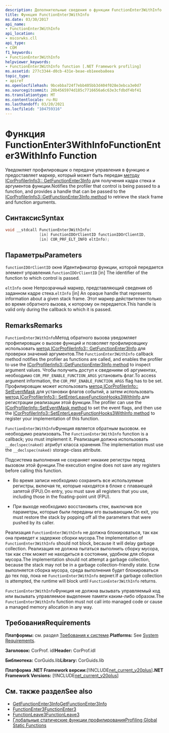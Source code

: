 ```yaml
---
description: Дополнительные сведения о функции FunctionEnter3WithInfo
title: Функция FunctionEnter3WithInfo
ms.date: 03/30/2017
api_name:
- FunctionEnter3WithInfo
api_location:
- mscorwks.cll
api_type:
- COM
f1_keywords:
- FunctionEnter3WithInfo
helpviewer_keywords:
- FunctionEnter3WithInfo function [.NET Framework profiling]
ms.assetid: 277c3344-d0cb-431e-beae-eb1eeeba8eea
topic_type:
- apiref
ms.openlocfilehash: 9bcebba724f7ebb405bb3d404f028e3ebca3e0d7
ms.sourcegitcommit: 20b4565974d185c7716656a6c63e3cfdbdf4bf41
ms.translationtype: MT
ms.contentlocale: ru-RU
ms.lasthandoff: 03/20/2021
ms.locfileid: "104759316"
---
```

# <a name="functionenter3withinfo-function"></a><span data-ttu-id="60e7c-103">Функция FunctionEnter3WithInfo</span><span class="sxs-lookup"><span data-stu-id="60e7c-103">FunctionEnter3WithInfo Function</span></span>

<span data-ttu-id="60e7c-104">Уведомляет профилировщик о передаче управления в функцию и предоставляет маркер, который может быть передан [методу ICorProfilerInfo3:: GetFunctionEnter3Info](icorprofilerinfo3-getfunctionenter3info-method.md) для получения кадра стека и аргументов функции.</span><span class="sxs-lookup"><span data-stu-id="60e7c-104">Notifies the profiler that control is being passed to a function, and provides a handle that can be passed to the [ICorProfilerInfo3::GetFunctionEnter3Info method](icorprofilerinfo3-getfunctionenter3info-method.md) to retrieve the stack frame and function arguments.</span></span>  
  
## <a name="syntax"></a><span data-ttu-id="60e7c-105">Синтаксис</span><span class="sxs-lookup"><span data-stu-id="60e7c-105">Syntax</span></span>  
  
```cpp  
void __stdcall FunctionEnter3WithInfo(  
               [in] FunctionIDOrClientID functionIDOrClientID,  
               [in] COR_PRF_ELT_INFO eltInfo);  
```  
  
## <a name="parameters"></a><span data-ttu-id="60e7c-106">Параметры</span><span class="sxs-lookup"><span data-stu-id="60e7c-106">Parameters</span></span>

<span data-ttu-id="60e7c-107">`functionIDOrClientID` окне Идентификатор функции, которой передается элемент управления.</span><span class="sxs-lookup"><span data-stu-id="60e7c-107">`functionIDOrClientID` [in] The identifier of the function to which control is passed.</span></span>

<span data-ttu-id="60e7c-108">`eltInfo` окне Непрозрачный маркер, представляющий сведения об заданном кадре стека.</span><span class="sxs-lookup"><span data-stu-id="60e7c-108">`eltInfo` [in] An opaque handle that represents information about a given stack frame.</span></span> <span data-ttu-id="60e7c-109">Этот маркер действителен только во время обратного вызова, к которому он передается.</span><span class="sxs-lookup"><span data-stu-id="60e7c-109">This handle is valid only during the callback to which it is passed.</span></span>

## <a name="remarks"></a><span data-ttu-id="60e7c-110">Remarks</span><span class="sxs-lookup"><span data-stu-id="60e7c-110">Remarks</span></span>  

 <span data-ttu-id="60e7c-111">`FunctionEnter3WithInfo`Метод обратного вызова уведомляет профилировщик о вызове функций и позволяет профилировщику использовать [метод ICorProfilerInfo3:: GetFunctionEnter3Info](icorprofilerinfo3-getfunctionenter3info-method.md) для проверки значений аргументов.</span><span class="sxs-lookup"><span data-stu-id="60e7c-111">The `FunctionEnter3WithInfo` callback method notifies the profiler as functions are called, and enables the profiler to use the [ICorProfilerInfo3::GetFunctionEnter3Info method](icorprofilerinfo3-getfunctionenter3info-method.md) to inspect argument values.</span></span> <span data-ttu-id="60e7c-112">Чтобы получить доступ к сведениям об аргументах, необходимо `COR_PRF_ENABLE_FUNCTION_ARGS` установить флаг.</span><span class="sxs-lookup"><span data-stu-id="60e7c-112">To access argument information, the `COR_PRF_ENABLE_FUNCTION_ARGS` flag has to be set.</span></span> <span data-ttu-id="60e7c-113">Профилировщик может использовать [метод ICorProfilerInfo:: SetEventMask](icorprofilerinfo-seteventmask-method.md) для установки флагов событий, а затем использовать [метод ICorProfilerInfo3:: SetEnterLeaveFunctionHooks3WithInfo](icorprofilerinfo3-setenterleavefunctionhooks3withinfo-method.md) для регистрации реализации этой функции.</span><span class="sxs-lookup"><span data-stu-id="60e7c-113">The profiler can use the [ICorProfilerInfo::SetEventMask method](icorprofilerinfo-seteventmask-method.md) to set the event flags, and then use the [ICorProfilerInfo3::SetEnterLeaveFunctionHooks3WithInfo method](icorprofilerinfo3-setenterleavefunctionhooks3withinfo-method.md) to register your implementation of this function.</span></span>  
  
 <span data-ttu-id="60e7c-114">`FunctionEnter3WithInfo`Функция является обратным вызовом. ее необходимо реализовать.</span><span class="sxs-lookup"><span data-stu-id="60e7c-114">The `FunctionEnter3WithInfo` function is a callback; you must implement it.</span></span> <span data-ttu-id="60e7c-115">Реализация должна использовать `__declspec(naked)` атрибут класса хранения.</span><span class="sxs-lookup"><span data-stu-id="60e7c-115">The implementation must use the `__declspec(naked)` storage-class attribute.</span></span>  
  
 <span data-ttu-id="60e7c-116">Подсистема выполнения не сохраняет никакие регистры перед вызовом этой функции.</span><span class="sxs-lookup"><span data-stu-id="60e7c-116">The execution engine does not save any registers before calling this function.</span></span>  
  
- <span data-ttu-id="60e7c-117">Во время записи необходимо сохранить все используемые регистры, включая те, которые находятся в блоке с плавающей запятой (FPU).</span><span class="sxs-lookup"><span data-stu-id="60e7c-117">On entry, you must save all registers that you use, including those in the floating-point unit (FPU).</span></span>  
  
- <span data-ttu-id="60e7c-118">При выходе необходимо восстановить стек, выключив все параметры, которые были переданы его вызывающим.</span><span class="sxs-lookup"><span data-stu-id="60e7c-118">On exit, you must restore the stack by popping off all the parameters that were pushed by its caller.</span></span>  
  
 <span data-ttu-id="60e7c-119">Реализация `FunctionEnter3WithInfo` не должна блокироваться, так как она приведет к задержке сборки мусора.</span><span class="sxs-lookup"><span data-stu-id="60e7c-119">The implementation of `FunctionEnter3WithInfo` should not block, because it will delay garbage collection.</span></span> <span data-ttu-id="60e7c-120">Реализация не должна пытаться выполнить сборку мусора, так как стек может не находиться в состоянии, удобном для сборки мусора.</span><span class="sxs-lookup"><span data-stu-id="60e7c-120">The implementation should not attempt a garbage collection, because the stack may not be in a garbage collection-friendly state.</span></span> <span data-ttu-id="60e7c-121">Если выполняется сборка мусора, среда выполнения будет блокироваться до тех пор, пока не `FunctionEnter3WithInfo` вернет.</span><span class="sxs-lookup"><span data-stu-id="60e7c-121">If a garbage collection is attempted, the runtime will block until `FunctionEnter3WithInfo` returns.</span></span>  
  
 <span data-ttu-id="60e7c-122">`FunctionEnter3WithInfo`Функция не должна вызывать управляемый код или вызывать управляемое выделение памяти каким-либо образом.</span><span class="sxs-lookup"><span data-stu-id="60e7c-122">The `FunctionEnter3WithInfo` function must not call into managed code or cause a managed memory allocation in any way.</span></span>  
  
## <a name="requirements"></a><span data-ttu-id="60e7c-123">Требования</span><span class="sxs-lookup"><span data-stu-id="60e7c-123">Requirements</span></span>  

 <span data-ttu-id="60e7c-124">**Платформы:** см. раздел [Требования к системе](../../get-started/system-requirements.md).</span><span class="sxs-lookup"><span data-stu-id="60e7c-124">**Platforms:** See [System Requirements](../../get-started/system-requirements.md).</span></span>  
  
 <span data-ttu-id="60e7c-125">**Заголовок:** CorProf. idl</span><span class="sxs-lookup"><span data-stu-id="60e7c-125">**Header:** CorProf.idl</span></span>  
  
 <span data-ttu-id="60e7c-126">**Библиотека:** CorGuids.lib</span><span class="sxs-lookup"><span data-stu-id="60e7c-126">**Library:** CorGuids.lib</span></span>  
  
 <span data-ttu-id="60e7c-127">**Платформа .NET Framework версии:**[!INCLUDE[net_current_v20plus](../../../../includes/net-current-v20plus-md.md)]</span><span class="sxs-lookup"><span data-stu-id="60e7c-127">**.NET Framework Versions:** [!INCLUDE[net_current_v20plus](../../../../includes/net-current-v20plus-md.md)]</span></span>  
  
## <a name="see-also"></a><span data-ttu-id="60e7c-128">См. также раздел</span><span class="sxs-lookup"><span data-stu-id="60e7c-128">See also</span></span>

- [<span data-ttu-id="60e7c-129">GetFunctionEnter3Info</span><span class="sxs-lookup"><span data-stu-id="60e7c-129">GetFunctionEnter3Info</span></span>](icorprofilerinfo3-getfunctionenter3info-method.md)
- [<span data-ttu-id="60e7c-130">FunctionEnter3</span><span class="sxs-lookup"><span data-stu-id="60e7c-130">FunctionEnter3</span></span>](functionenter3-function.md)
- [<span data-ttu-id="60e7c-131">FunctionLeave3</span><span class="sxs-lookup"><span data-stu-id="60e7c-131">FunctionLeave3</span></span>](functionleave3-function.md)
- [<span data-ttu-id="60e7c-132">Глобальные статические функции профилирования</span><span class="sxs-lookup"><span data-stu-id="60e7c-132">Profiling Global Static Functions</span></span>](profiling-global-static-functions.md)
